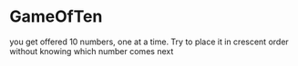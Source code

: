 # GameOfTen
you get offered 10 numbers, one at a time. Try to place it in crescent order without knowing which number comes next
